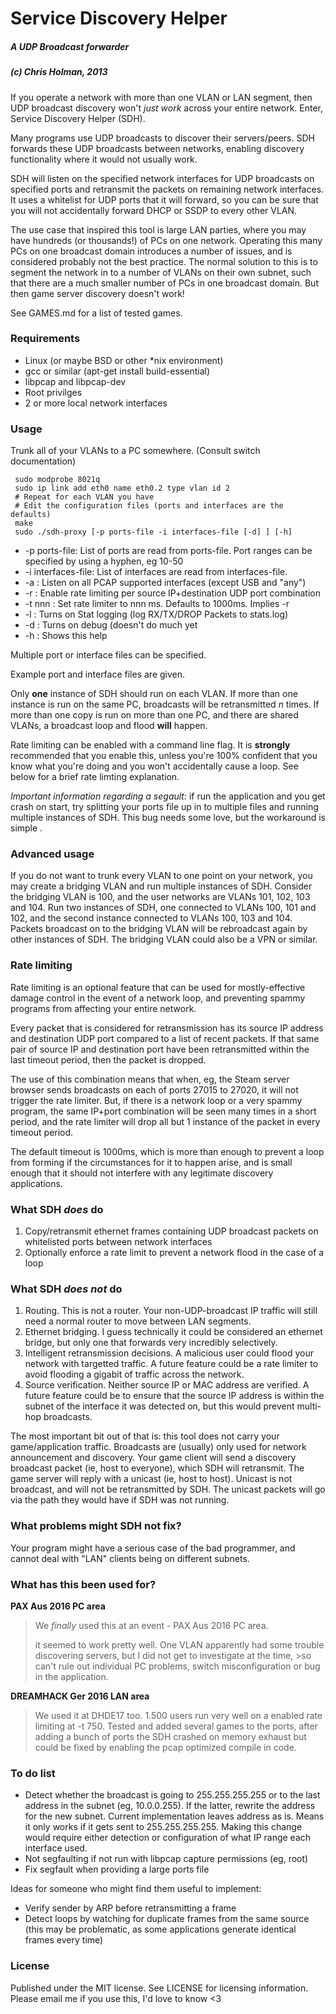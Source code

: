 

# Service Discovery Helper
##### A UDP Broadcast forwarder 
##### (c) Chris Holman, 2013

If you operate a network with more than one VLAN or LAN segment, then UDP broadcast discovery won't 
*just work* across your entire network. Enter, Service Discovery Helper (SDH).

Many programs use UDP broadcasts to discover their servers/peers. SDH forwards these UDP broadcasts between 
networks, enabling discovery functionality where it would not usually work.

SDH will listen on the specified network interfaces for UDP broadcasts on specified
ports and retransmit the packets on remaining network interfaces. It uses a whitelist
for UDP ports that it will forward, so you can be sure that you will not
accidentally forward DHCP or SSDP to every other VLAN. 

The use case that inspired this tool is large LAN parties, where you may have hundreds
(or thousands!) of PCs on one network. Operating this many PCs on one broadcast domain 
introduces a number of issues, and is considered probably not the best practice. 
The normal solution to this is to segment the network in to a number of 
VLANs on their own subnet, such that there are a much smaller number of PCs in one 
broadcast domain. But then game server discovery doesn't work!

See GAMES.md for a list of tested games. 

### Requirements

* Linux (or maybe BSD or other \*nix environment)
* gcc or similar (apt-get install build-essential)
* libpcap and libpcap-dev
* Root privilges
* 2 or more local network interfaces

### Usage

Trunk all of your VLANs to a PC somewhere. (Consult switch documentation)

````
 sudo modprobe 8021q
 sudo ip link add eth0 name eth0.2 type vlan id 2
 # Repeat for each VLAN you have
 # Edit the configuration files (ports and interfaces are the defaults)
 make 
 sudo ./sdh-proxy [-p ports-file -i interfaces-file [-d] ] [-h] 
````


*  -p ports-file: List of ports are read from ports-file. Port ranges
     can be specified by using a hyphen, eg 10-50
*  -i interfaces-file: List of interfaces are read from interfaces-file.
*  -a : Listen on all PCAP supported interfaces (except USB and "any")
*  -r : Enable rate limiting per source IP+destination UDP port combination
*  -t nnn : Set rate limiter to nnn ms. Defaults to 1000ms. Implies -r
*  -l : Turns on Stat logging (log RX/TX/DROP Packets to stats.log)
*  -d : Turns on debug (doesn't do much yet
*  -h : Shows this help

Multiple port or interface files can be specified. 

Example port and interface files are given. 

Only **one** instance of SDH should run on each VLAN. If more than one instance is run on the same PC, broadcasts will be retransmitted *n* times. If more than one copy is run on more than one PC, and there are shared VLANs, a broadcast loop and flood **will** happen. 

Rate limiting can be enabled with a command line flag. It is **strongly** recommended that you enable this, unless you're 100% confident that you know what you're doing and you won't accidentally cause a loop. See below for a brief rate limting explanation. 

*Important information regarding a segault:* if run the application and you get crash on start, try splitting your ports file up in to multiple files and running multiple instances of SDH. This bug needs some love, but the workaround is simple .

### Advanced usage

If you do not want to trunk every VLAN to one point on your network, you may
create a bridging VLAN and run multiple instances of SDH. Consider the bridging
VLAN is 100, and the user networks are VLANs 101, 102, 103 and 104. Run two
instances of SDH, one connected to VLANs 100, 101 and 102, and the second 
instance connected to VLANs 100, 103 and 104. Packets broadcast on to the bridging VLAN 
will be rebroadcast again by other instances of SDH. The bridging VLAN could also 
be a VPN or similar. 

### Rate limiting

Rate limiting is an optional feature that can be used for mostly-effective 
damage control in the event of a network loop, and preventing spammy
programs from affecting your entire network. 

Every packet that is considered for retransmission has its source IP address
and destination UDP port compared to a list of recent packets. If that same pair of 
source IP and destination port have been retransmitted within the last timeout 
period, then the packet is dropped. 

The use of this combination means that when, eg, the Steam server browser 
sends broadcasts on each of ports 27015 to 27020, it will not trigger the 
rate limiter. But, if there is a network loop or a very spammy program, 
the same IP+port combination will be seen many times in a short period, 
and the rate limiter will drop all but 1 instance of the packet in every
timeout period. 

The default timeout is 1000ms, which is more than enough to prevent a loop from 
forming if the circumstances for it to happen arise, and is small enough that 
it should not interfere with any legitimate discovery applications. 

### What SDH *does* do 

1. Copy/retransmit ethernet frames containing UDP broadcast packets on whitelisted ports between network interfaces
2. Optionally enforce a rate limit to prevent a network flood in the case of a loop

### What SDH *does not* do

1. Routing. This is not a router. Your non-UDP-broadcast IP traffic will still need a normal router to move between LAN segments. 
2. Ethernet bridging. I guess technically it could be considered an ethernet bridge, but only one that 
forwards very incredibly selectively. 
3. Intelligent retransmission decisions. A malicious user could flood your network with targetted traffic. A future feature could be a rate limiter to avoid flooding a gigabit of traffic across the network. 
4. Source verification. Neither source IP or MAC address are verified. A future feature could be to ensure that the source IP address is within the subnet of the interface it was detected on, but this would prevent multi-hop broadcasts. 

The most important bit out of that is: this tool does not carry your game/application traffic. 
Broadcasts are (usually) only used for network announcement and discovery. Your game client 
will send a discovery broadcast packet (ie, host to everyone), which SDH will retransmit. The game server will reply with a 
unicast (ie, host to host). Unicast is not broadcast, and will not be retransmitted by SDH. The unicast packets will go via the path they would have if SDH was not running. 

### What problems might SDH not fix?

Your program might have a serious case of the bad programmer, and cannot deal with "LAN" clients being on different subnets.


### What has this been used for?

**PAX Aus 2016 PC area**
>We _finally_ used this at an event - PAX Aus 2016 PC area. 
>
>it seemed to work pretty well. One VLAN apparently had some trouble discovering servers, but I did not get to investigate at the time, >so can't rule out individual PC problems, switch misconfiguration or bug in the application. 

**DREAMHACK Ger 2016 LAN area**
> We used it at DHDE17 too. 1.500 users run very well on a enabled rate limiting at -t 750.
> Tested and added several games to the ports, after adding a bunch of ports the SDH crashed on memory exhaust but could be fixed by enabling the pcap optimized compile in code.


### To do list

* Detect whether the broadcast is going to 255.255.255.255 or to the last 
address in the subnet (eg, 10.0.0.255). If the latter, rewrite the address 
for the new subnet. Current implementation leaves address as is. Means it
only works if it gets sent to 255.255.255.255. Making this change would 
require either detection or configuration of what IP range each interface
used.
* Not segfaulting if not run with libpcap capture permissions (eg, root)
* Fix segfault when providing a large ports file

Ideas for someone who might find them useful to implement:
* Verify sender by ARP before retransmitting a frame
* Detect loops by watching for duplicate frames from the same source (this may be problematic, as some applications generate identical frames every time)


### License

Published under the MIT license. See LICENSE for licensing information. Please email me if you use this, I'd love to know <3


